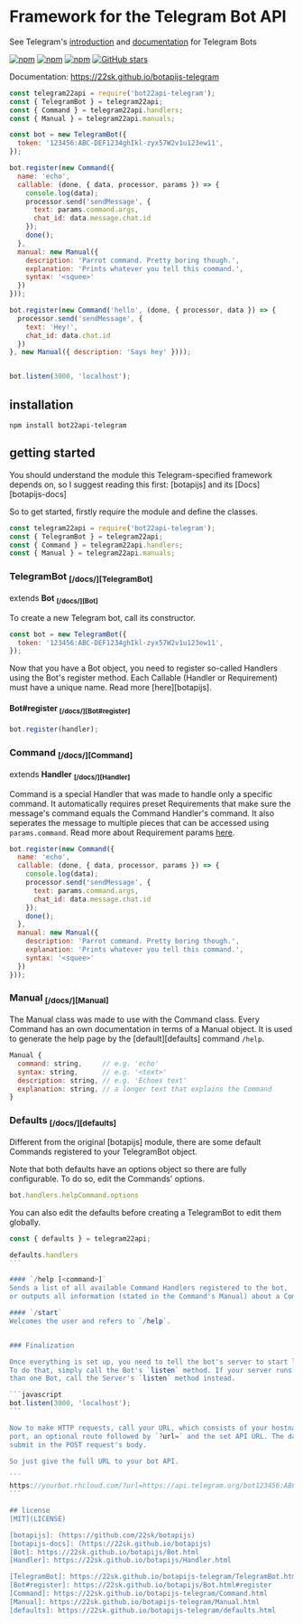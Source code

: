 # Framework for the Telegram Bot API
See Telegram's [introduction](https://core.telegram.org/bots/) and
[documentation](https://core.telegram.org/bots/api) for Telegram Bots

[![npm](https://img.shields.io/npm/v/bot22api-telegram.svg?style=flat-square)](https://www.npmjs.com/package/bot22api-telegram)
[![npm](https://img.shields.io/npm/l/bot22api-telegram.svg?style=flat-square)](https://www.npmjs.com/package/bot22api-telegram)
[![npm](https://img.shields.io/npm/dt/bot22api-telegram.svg?style=flat-square)](https://www.npmjs.com/package/bot22api-telegram)
[![GitHub stars](https://img.shields.io/github/stars/22sk/botapijs-telegram.svg?style=social&label=Star)](https://github.com/22sk/botapijs-telegram)

Documentation: https://22sk.github.io/botapijs-telegram

```javascript
const telegram22api = require('bot22api-telegram');
const { TelegramBot } = telegram22api;
const { Command } = telegram22api.handlers;
const { Manual } = telegram22api.manuals;

const bot = new TelegramBot({
  token: '123456:ABC-DEF1234ghIkl-zyx57W2v1u123ew11',
});

bot.register(new Command({
  name: 'echo',
  callable: (done, { data, processor, params }) => {
    console.log(data);
    processor.send('sendMessage', {
      text: params.command.args,
      chat_id: data.message.chat.id
    });
    done();
  },
  manual: new Manual({
    description: 'Parrot command. Pretty boring though.',
    explanation: 'Prints whatever you tell this command.',
    syntax: '<squee>'
  })
}));

bot.register(new Command('hello', (done, { processor, data }) => {
  processor.send('sendMessage', {
    text: 'Hey!',
    chat_id: data.chat.id
  })
}, new Manual({ description: 'Says hey' })));


bot.listen(3000, 'localhost');
```

## installation
```
npm install bot22api-telegram
```


## getting started

You should understand the module this Telegram-specified framework depends on,
so I suggest reading this first: [botapijs]
and its [Docs][botapijs-docs]

So to get started, firstly require the module and define the classes.
```javascript
const telegram22api = require('bot22api-telegram');
const { TelegramBot } = telegram22api;
const { Command } = telegram22api.handlers;
const { Manual } = telegram22api.manuals;
```

### TelegramBot <sub>**[/docs/][TelegramBot]**</sub>
extends **Bot** <sub>**[/docs/][Bot]**</sub>

To create a new Telegram bot, call its constructor.
```javascript
const bot = new TelegramBot({
  token: '123456:ABC-DEF1234ghIkl-zyx57W2v1u123ew11',
});
```

Now that you have a Bot object, you need to register so-called Handlers using
the Bot's register method. Each Callable (Handler or Requirement) must have a
unique name. Read more [here][botapijs].

#### Bot#register <sub>[/docs/][Bot#register]</sub>

```javascript
bot.register(handler);
```

### Command <sub>[/docs/][Command]</sub>
extends **Handler** <sub>**[/docs/][Handler]**</sub>

Command is a special Handler that was made to handle only a specific command.
It automatically requires preset Requirements that make sure the message's
command equals the Command Handler's command. It also seperates the message to
multiple pieces that can be accessed using `params.command`. Read more about
Requirement params
[here](https://22sk.github.io/botapijs/Requirement.html#~done).

```javascript
bot.register(new Command({
  name: 'echo',
  callable: (done, { data, processor, params }) => {
    console.log(data);
    processor.send('sendMessage', {
      text: params.command.args,
      chat_id: data.message.chat.id
    });
    done();
  },
  manual: new Manual({
    description: 'Parrot command. Pretty boring though.',
    explanation: 'Prints whatever you tell this command.',
    syntax: '<squee>'
  })
}));
```

### Manual <sub>[/docs/][Manual]</sub>

The Manual class was made to use with the Command class. Every Command has an
own documentation in terms of a Manual object. It is used to generate the help
page by the [default][defaults] command `/help`.

```javascript
Manual {
  command: string,     // e.g. 'echo'
  syntax: string,      // e.g. '<text>'
  description: string, // e.g. 'Echoes text'
  explanation: string, // a longer text that explains the Command
}
```

### Defaults <sub>[/docs/][defaults]</sub>

Different from the original [botapijs] module, there are some default Commands
registered to your TelegramBot object.

Note that both defaults have an options object so there are fully configurable.
To do so, edit the Commands' options.
```javascript
bot.handlers.helpCommand.options
```

You can also edit the defaults before creating a TelegramBot to edit them
globally.
```javascript
const { defaults } = telegram22api;
```
````javascript
defaults.handlers
```

#### `/help [<command>]`
Sends a list of all available Command Handlers registered to the bot,
or outputs all information (stated in the Command's Manual) about a Command.

#### `/start`
Welcomes the user and refers to `/help`.


### Finalization

Once everything is set up, you need to tell the bot's server to start listening.
To do that, simply call the Bot's `listen` method. If your server runs more
than one Bot, call the Server's `listen` method instead.

```javascript
bot.listen(3000, 'localhost');
```

Now to make HTTP requests, call your URL, which consists of your hostname,
port, an optional route followed by `?url=` and the set API URL. The data is
submit in the POST request's body.

So just give the full URL to your bot API.

```
https://yourbot.rhcloud.com/?url=https://api.telegram.org/bot123456:ABC-DEF1234ghIkl-zyx57W2v1u123ew11/
```

## license
[MIT](LICENSE)

[botapijs]: (https://github.com/22sk/botapijs)
[botapijs-docs]: (https://22sk.github.io/botapijs)
[Bot]: https://22sk.github.io/botapijs/Bot.html
[Handler]: https://22sk.github.io/botapijs/Handler.html

[TelegramBot]: https://22sk.github.io/botapijs-telegram/TelegramBot.html
[Bot#register]: https://22sk.github.io/botapijs/Bot.html#register
[Command]: https://22sk.github.io/botapijs-telegram/Command.html
[Manual]: https://22sk.github.io/botapijs-telegram/Manual.html
[defaults]: https://22sk.github.io/botapijs-telegram/defaults.html
